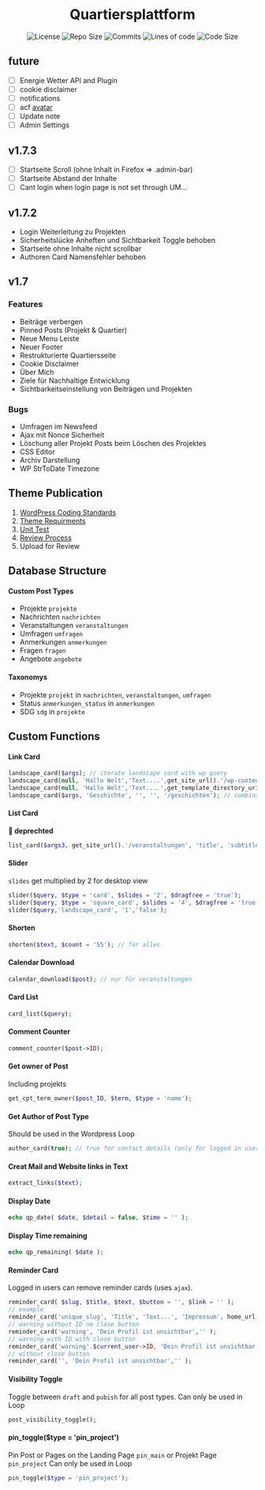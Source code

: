 <h1 align="center">Quartiersplattform</h1>
<!-- <p align="center">Developing a Plattform for self Districts</p> -->

<p align="center">
  <img src="https://img.shields.io/github/license/studio-arrenberg/quartiersplattform?color=%23f7f7f7&style=flat-square" alt="License"/>
  <img src="https://img.shields.io/github/repo-size/studio-arrenberg/quartiersplattform?color=%23f7f7f7&style=flat-square" alt="Repo Size"/>
  <img src="https://img.shields.io/github/commit-activity/w/studio-arrenberg/quartiersplattform?color=%23f7f7f7&style=flat-square" alt="Commits"/>
  <img src="https://img.shields.io/tokei/lines/github/studio-arrenberg/quartiersplattform?color=%23f7f7f7&style=flat-square" alt="Lines of code"/>
  <img src="https://img.shields.io/github/languages/code-size/studio-arrenberg/quartiersplattform?color=%23f7f7f7&style=flat-square" alt="Code Size"/>
</p>

<!-- ## Wordpress Snippets

![GitHub](https://img.shields.io/github/license/studio-arrenberg/quartiersplattform?color=%23f7f7f7&style=flat-square)

![GitHub repo size](https://img.shields.io/github/repo-size/studio-arrenberg/quartiersplattform?color=%23f7f7f7&style=flat-square)

![GitHub commit activity](https://img.shields.io/github/commit-activity/w/studio-arrenberg/quartiersplattform?color=%230091FF&style=flat-square)

![Lines of code](https://img.shields.io/tokei/lines/github/studio-arrenberg/quartiersplattform?color=%23f7f7f7&style=flat-square)

![GitHub code size in bytes](https://img.shields.io/github/languages/code-size/studio-arrenberg/quartiersplattform?color=%23f7f7f7&style=flat-square) -->

## future
- [ ] Energie Wetter API and Plugin
- [ ] cookie disclaimer
- [ ] notifications
- [ ] acf [avatar](https://thestizmedia.com/acf-pro-simple-local-avatars/)
- [ ] Update note
- [ ] Admin Settings

## v1.7.3
- [ ] Startseite Scroll (ohne Inhalt in Firefox => .admin-bar)
- [ ] Startseite Abstand der Inhalte
- [ ] Cant login when login page is not set through UM...

## v1.7.2
- Login Weiterleitung zu Projekten
- Sicherheitslücke Anheften und Sichtbarkeit Toggle behoben
- Startseite ohne Inhalte nicht scrollbar
- Authoren Card Namensfehler behoben

## v1.7
### Features
- Beiträge verbergen
- Pinned Posts (Projekt & Quartier)
- Neue Menu Leiste
- Neuer Footer
- Restrukturierte Quartiersseite
- Cookie Disclaimer
- Über Mich
- Ziele für Nachhaltige Entwicklung 
- Sichtbarkeitseinstellung von Beiträgen und Projekten
### Bugs
- Umfragen im Newsfeed
- Ajax mit Nonce Sicherheit
- Löschung aller Projekt Posts beim Löschen des Projektes
- CSS Editor
- Archiv Darstellung
- WP StrToDate Timezone

## Theme Publication

1.  [WordPress Coding Standards](https://codex.wordpress.org/WordPress_Coding_Standards)
2.  [Theme Requirments](https://make.wordpress.org/themes/handbook/review/required/)
3.  [Unit Test](https://codex.wordpress.org/Theme_Unit_Test)
4.  [Review Process](https://make.wordpress.org/themes/handbook/review/)
5.  Upload for Review

## Database Structure
#### Custom Post Types
* Projekte `projekte`
* Nachrichten `nachrichten`
* Veranstaltungen `veranstaltungen`
* Umfragen `umfragen`
* Anmerkungen `anmerkungen`
* Fragen `fragen`
* Angebote `angebote`

#### Taxonomys
* Projekte `projekt` in `nachrichten`, `veranstaltungen`, `umfragen`
* Status `anmerkungen_status` in `anmerkungen`
* SDG `sdg` in `projekte`

## Custom Functions
#### Link Card
```php
landscape_card($args); // iterate landscape card with wp query
landscape_card(null, 'Hallo Welt','Text....',get_site_url().'/wp-content/uploads/2020/05/CTL_Titelbild-1.jpg', '/veranstaltungen'); // without query
landscape_card(null, 'Hallo Welt','Text....',get_template_directory_uri().'/assets/images/400x200.png', '/veranstaltungen'); // without query
landscape_card($args, 'Geschichte', '', '', '/geschichten'); // combination Query and Manual
```
#### List Card
**🚨 deprechted**
```php 
list_card($args3, get_site_url().'/veranstaltungen', 'title', 'subtitle');
```
#### Slider
`slides` get multiplied by 2 for desktop view
```php
slider($query, $type = 'card', $slides = '2', $dragfree = 'true');
slider($query, $type = 'square_card', $slides = '4', $dragfree = 'true');
slider($query,'landscape_card', '1','false'); 
```
#### Shorten
```php 
shorten($text, $count = '55'); // für alles
```
#### Calendar Download
```php
calendar_download($post); // nur für veranstaltungen
```
#### Card List
```php
card_list($query);
```
#### Comment Counter
```php
comment_counter($post->ID);
```
#### Get owner of Post
Including projekts
```php
get_cpt_term_owner($post_ID, $term, $type = 'name');
```
#### Get Author of Post Type
Should be used in the Wordpress Loop 
```php
author_card(true); // true for contact details (only for logged in users)
```
#### Creat Mail and Website links in Text
```php 
extract_links($text);
```
#### Display Date
```php
echo qp_date( $date, $detail = false, $time = '' );
```
#### Display Time remaining
```php
echo qp_remaining( $date );
```
#### Reminder Card
Logged in users can remove reminder cards (uses `ajax`).
```php
reminder_card( $slug, $title, $text, $button = '', $link = '' );
// example
reminder_card('unique_slug', 'Title', 'Text...', 'Impressum', home_url( ).'/impressum' );
// warning without ID no close button
reminder_card('warning', 'Dein Profil ist unsichtbar','' );
// warning with ID with close button
reminder_card('warning'.$current_user->ID, 'Dein Profil ist unsichtbar','' );
// without close button
reminder_card('', 'Dein Profil ist unsichtbar','' );
```
#### Visibility Toggle
Toggle between `draft` and `pubish` for all post types.
Can only be used in Loop
```php
post_visibility_toggle();
```

#### pin_toggle($type = 'pin_project')
Pin Post or Pages on the Landing Page `pin_main` or Projekt Page `pin_project`
Can only be used in Loop
```php
pin_toggle($type = 'pin_project');
```